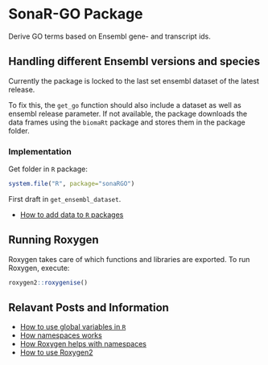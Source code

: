 # SonaR-GO Package

Derive GO terms based on Ensembl gene- and transcript ids.

## Handling different Ensembl versions and species

Currently the package is locked to the last set ensembl dataset of the latest release.

To fix this, the `get_go` function should also include a dataset as well as ensembl release parameter. If not available, the package downloads the data frames using the `biomaRt` package and stores them in the package folder.

### Implementation

Get folder in `R` package:

```r
system.file("R", package="sonaRGO")
```

First draft in `get_ensembl_dataset`.

- [How to add data to `R` packages](http://www.davekleinschmidt.com/r-packages/)

## Running Roxygen

Roxygen takes care of which functions and libraries are exported. To run Roxygen, execute:

```r
roxygen2::roxygenise()
```

## Relavant Posts and Information

- [How to use global variables in `R`](https://stackoverflow.com/questions/12598242/global-variables-in-packages-in-r)
- [How namespaces works](http://r-pkgs.had.co.nz/namespace.html)
- [How Roxygen helps with namespaces](http://kbroman.org/pkg_primer/pages/depends.html)
- [How to use Roxygen2](https://github.com/yihui/roxygen2)
